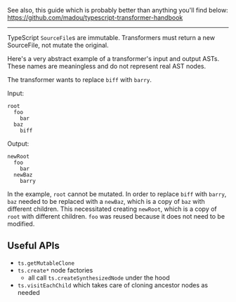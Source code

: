 See also, this guide which is probably better than anything you'll find below: https://github.com/madou/typescript-transformer-handbook

---

TypeScript `SourceFile`s are immutable.  Transformers must return a new SourceFile, not mutate the original.

Here's a very abstract example of a transformer's input and output ASTs.  These names are meaningless and do not represent real AST nodes.

The transformer wants to replace `biff` with `barry`.

Input:
```
root
  foo
    bar
  baz
    biff
```

Output:
```
newRoot
  foo
    bar
  newBaz
    barry
```

In the example, `root` cannot be mutated.  In order to replace `biff` with `barry`, `baz` needed to be replaced with a `newBaz`, which is a copy of `baz` with different children.
This necessitated creating `newRoot`, which is a copy of `root` with different children.  `foo` was reused because it does not need to be modified.

## Useful APIs

* `ts.getMutableClone`
* `ts.create*` node factories
  * all call `ts.createSynthesizedNode` under the hood
* `ts.visitEachChild` which takes care of cloning ancestor nodes as needed
